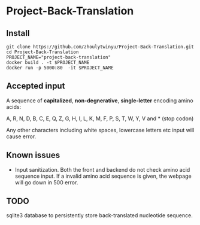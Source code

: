 # Project-Back-Translation

## Install
```
git clone https://github.com/zhoulytwinyu/Project-Back-Translation.git
cd Project-Back-Translation
PROJECT_NAME="project-back-translation"
docker build . -t $PROJECT_NAME
docker run -p 5000:80  -it $PROJECT_NAME
```

## Accepted input
A sequence of __capitalized__, __non-degnerative__, __single-letter__ encoding amino acids:

A, R, N, D, B, C, E, Q, Z, G, H, I, L, K, M, F, P, S, T, W, Y, V and * (stop codon)

Any other characters including white spaces, lowercase letters etc input will cause error.

## Known issues
* Input sanitization. Both the front and backend do not check amino acid sequence input. If a invalid amino acid sequence is given, the webpage will go down in 500 error.


## TODO
sqlite3 database to persistently store back-translated nucleotide sequence.
